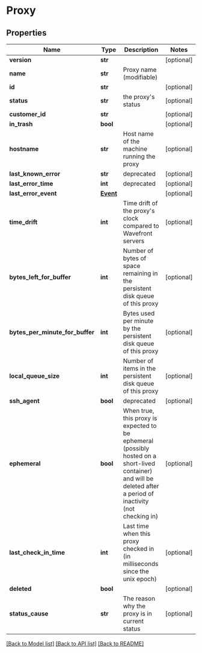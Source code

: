 # Proxy

## Properties
Name | Type | Description | Notes
------------ | ------------- | ------------- | -------------
**version** | **str** |  | [optional] 
**name** | **str** | Proxy name (modifiable) | 
**id** | **str** |  | [optional] 
**status** | **str** | the proxy&#39;s status | [optional] 
**customer_id** | **str** |  | [optional] 
**in_trash** | **bool** |  | [optional] 
**hostname** | **str** | Host name of the machine running the proxy | [optional] 
**last_known_error** | **str** | deprecated | [optional] 
**last_error_time** | **int** | deprecated | [optional] 
**last_error_event** | [**Event**](Event.md) |  | [optional] 
**time_drift** | **int** | Time drift of the proxy&#39;s clock compared to Wavefront servers | [optional] 
**bytes_left_for_buffer** | **int** | Number of bytes of space remaining in the persistent disk queue of this proxy | [optional] 
**bytes_per_minute_for_buffer** | **int** | Bytes used per minute by the persistent disk queue of this proxy | [optional] 
**local_queue_size** | **int** | Number of items in the persistent disk queue of this proxy | [optional] 
**ssh_agent** | **bool** | deprecated | [optional] 
**ephemeral** | **bool** | When true, this proxy is expected to be ephemeral (possibly hosted on a short-lived container) and will be deleted after a period of inactivity (not checking in) | [optional] 
**last_check_in_time** | **int** | Last time when this proxy checked in (in milliseconds since the unix epoch) | [optional] 
**deleted** | **bool** |  | [optional] 
**status_cause** | **str** | The reason why the proxy is in current status | [optional] 

[[Back to Model list]](../README.md#documentation-for-models) [[Back to API list]](../README.md#documentation-for-api-endpoints) [[Back to README]](../README.md)


